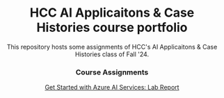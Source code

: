<div align="center">

# HCC AI Applicaitons & Case Histories course portfolio
 
This repository hosts some assignments of HCC's AI Applicaitons & Case Histories class of Fall '24.

### Course Assignments

[Get Started with Azure AI Services: Lab Report](https://github.com/TLeonidas/HCC-Deep-Learning-course-portfolio/blob/main/A01_ITA2376.pdf)

</div>
